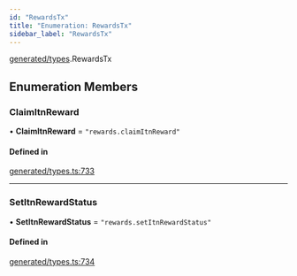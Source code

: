 ```yaml
---
id: "RewardsTx"
title: "Enumeration: RewardsTx"
sidebar_label: "RewardsTx"
---
```


[generated/types](../../../../modules/Generated/Types/Types.md).RewardsTx

## Enumeration Members

### ClaimItnReward

• **ClaimItnReward** = ``"rewards.claimItnReward"``

#### Defined in

[generated/types.ts:733](https://github.com/PolymeshAssociation/polymesh-sdk/blob/b6f9fb883/src/generated/types.ts#L733)

___

### SetItnRewardStatus

• **SetItnRewardStatus** = ``"rewards.setItnRewardStatus"``

#### Defined in

[generated/types.ts:734](https://github.com/PolymeshAssociation/polymesh-sdk/blob/b6f9fb883/src/generated/types.ts#L734)

